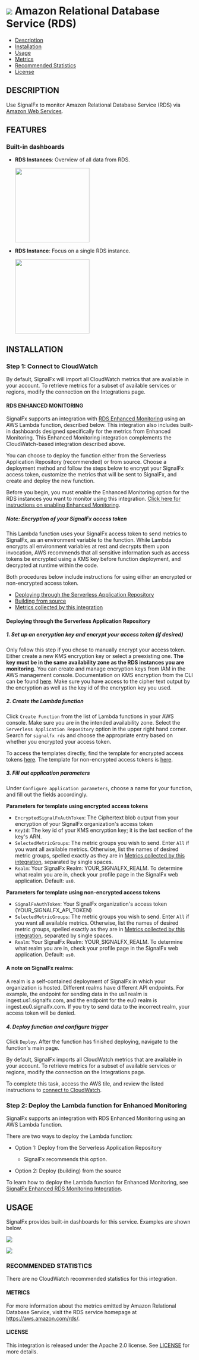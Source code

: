 # ![](./img/integration_awsrds.png) Amazon Relational Database Service (RDS)

- [Description](#description)
- [Installation](#installation)
- [Usage](#usage)
- [Metrics](#metrics)
- [Recommended Statistics](#recommended-statistics)
- [License](#license)

## DESCRIPTION

Use SignalFx to monitor Amazon Relational Database Service (RDS) via [Amazon Web Services](https://github.com/signalfx/integrations/tree/master/aws)[](sfx_link:aws).

## FEATURES

### Built-in dashboards

- **RDS Instances**: Overview of all data from RDS.

  [<img src='./img/dashboard_rds_instances.png' width=200px>](./img/dashboard_rds_instances.png)

- **RDS Instance**: Focus on a single RDS instance.

  [<img src='./img/dashboard_rds_instance.png' width=200px>](./img/dashboard_rds_instance.png)

## INSTALLATION

### Step 1: Connect to CloudWatch


By default, SignalFx will import all CloudWatch metrics that are available in your account. To retrieve metrics for a subset of available services or regions, modify the connection on the Integrations page.

#### RDS ENHANCED MONITORING

SignalFx supports an integration with <a target="_blank" href="http://docs.aws.amazon.com/AmazonRDS/latest/UserGuide/USER_Monitoring.OS.html">RDS Enhanced Monitoring</a> using an AWS Lambda function, described below. This integration also includes built-in dashboards designed specifically for the metrics from Enhanced Monitoring. This Enhanced Monitoring integration complements the CloudWatch-based integration described above.  

You can choose to deploy the function either from the Serverless Application Repository (recommended) or from source. Choose a deployment method and follow the steps below to encrypt your SignalFx access token, customize the metrics that will be sent to SignalFx, and create and deploy the new function.

Before you begin, you must enable the Enhanced Monitoring option for the RDS instances you want to monitor using this integration. <a target="_blank" href="http://docs.aws.amazon.com/AmazonRDS/latest/UserGuide/USER_Monitoring.OS.html">Click here for instructions on enabling Enhanced Monitoring</a>.

##### Note: Encryption of your SignalFx access token
This Lambda function uses your SignalFx access token to send metrics to SignalFx, as an environment variable to the function. While Lambda encrypts all environment variables at rest and decrypts them upon invocation, AWS recommends that all sensitive information such as access tokens be encrypted using a KMS key before function deployment, and decrypted at runtime within the code.

Both procedures below include instructions for using either an encrypted or non-encrypted access token.

- [Deploying through the Serverless Application Repository](#deploying-through-the-serverless-application-repository)
- [Building from source](#building-from-source)
- [Metrics collected by this integration](#metric-groups-collected-by-this-integration)

#### Deploying through the Serverless Application Repository

##### 1. Set up an encryption key and encrypt your access token (if desired)
Only follow this step if you chose to manually encrypt your access token. Either create a new KMS encryption key or select a preexisting one. **The key must be in the same availability zone as the RDS instances you are monitoring.** You can create and manage encryption keys from IAM in the AWS management console. Documentation on KMS encryption from the CLI can be found <a target="_blank" href="http://docs.aws.amazon.com/cli/latest/reference/kms/encrypt.html">here</a>. Make sure you have access to the cipher text output by the encryption as well as the key id of the encryption key you used.

##### 2. Create the Lambda function
Click `Create Function` from the list of Lambda functions in your AWS console. Make sure you are in the intended availability zone. Select the `Serverless Application Repository` option in the upper right hand corner. Search for `signalfx rds` and choose the appropriate entry based on whether you encrypted your access token.

To access the templates directly, find the template for encrypted access tokens <a target="_blank" href="https://serverlessrepo.aws.amazon.com/applications/arn:aws:serverlessrepo:us-east-2:254067382080:applications~signalfx-enhanced-rds-metrics-encrypted">here</a>. The template for non-encrypted access tokens is <a target="_blank" href="https://serverlessrepo.aws.amazon.com/applications/arn:aws:serverlessrepo:us-east-2:254067382080:applications~signalfx-enhanced-rds-metrics">here</a>.

##### 3. Fill out application parameters
Under `Configure application parameters`, choose a name for your function, and fill out the fields accordingly.

**Parameters for template using encrypted access tokens**
- `EncryptedSignalFxAuthToken`: The Ciphertext blob output from your encryption of your SignalFx organization's access token
- `KeyId`: The key id of your KMS encryption key; it is the last section of the key's ARN.
- `SelectedMetricGroups`: The metric groups you wish to send. Enter `All` if you want all available metrics. Otherwise, list the names of desired metric groups, spelled exactly as they are in [Metrics collected by this integration](#metric-groups-collected-by-this-integration), separated by single spaces.
- `Realm`: Your SignalFx Realm: YOUR_SIGNALFX_REALM. To determine what realm you are in, check your profile page in the SignalFx web application. Default: `us0`.

**Parameters for template using non-encrypted access tokens**
- `SignalFxAuthToken`: Your SignalFx organization's access token (YOUR_SIGNALFX_API_TOKEN)
- `SelectedMetricGroups`: The metric groups you wish to send. Enter `All` if you want all available metrics. Otherwise, list the names of desired metric groups, spelled exactly as they are in [Metrics collected by this integration](#metric-groups-collected-by-this-integration), separated by single spaces.
- `Realm`: Your SignalFx Realm: YOUR_SIGNALFX_REALM. To determine what realm you are in, check your profile page in the SignalFx web application. Default: `us0`.

#### A note on SignalFx realms:
A realm is a self-contained deployment of SignalFx in which your organization is hosted.
Different realms have different API endpoints.
For example, the endpoint for sending data in the us1 realm is ingest.us1.signalfx.com,
and the endpoint for the eu0 realm is ingest.eu0.signalfx.com. If you try to send data to the incorrect realm, your access token will be denied.


##### 4. Deploy function and configure trigger
Click `Deploy`. After the function has finished deploying, navigate to the function's main page.


By default, SignalFx imports all CloudWatch metrics that are available in your account. To retrieve metrics for a subset of available services or regions, modify the connection on the Integrations page.

To complete this task, access the AWS tile, and review the listed instructions to [connect to CloudWatch](https://github.com/signalfx/integrations/tree/master/aws)[](sfx_link:aws).

### Step 2: Deploy the Lambda function for Enhanced Monitoring

SignalFx supports an integration with RDS Enhanced Monitoring using an AWS Lambda function.

There are two ways to deploy the Lambda function:

- Option 1: Deploy from the Serverless Application Repository
    - SignalFx recommends this option.

- Option 2: Deploy (building) from the source

To learn how to deploy the Lambda function for Enhanced Monitoring, see <a target="_blank" href="https://github.com/signalfx/enhanced-rds-monitoring">SignalFx Enhanced RDS Monitoring Integration</a>.


## USAGE

SignalFx provides built-in dashboards for this service. Examples are shown below.

![](./img/dashboard_rds_instances.png)

![](./img/dashboard_rds_instance.png)


<!--- METRICS --->
### RECOMMENDED STATISTICS

There are no CloudWatch recommended statistics for this integration.

#### METRICS

For more information about the metrics emitted by Amazon Relational Database Service, visit the RDS service homepage at <a target="_blank" href="https://aws.amazon.com/rds/">https://aws.amazon.com/rds/<a>.

#### LICENSE

This integration is released under the Apache 2.0 license. See [LICENSE](./LICENSE) for more details.
